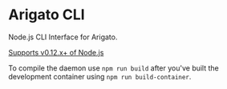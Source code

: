 # Arigato CLI

Node.js CLI Interface for Arigato.

[Supports v0.12.x+ of Node.js](https://semaphoreci.com/blog/2015/12/15/nodejs-version-usage-in-commercial-projects-2015-edition.html)

To compile the daemon use `npm run build` after you've built the development
container using `npm run build-container`.
